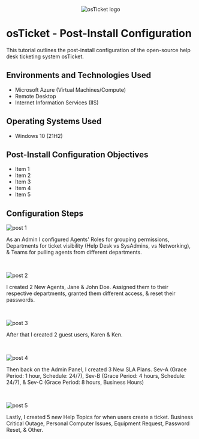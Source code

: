 <p align="center">
<img src="https://i.imgur.com/Clzj7Xs.png" alt="osTicket logo"/>
</p>

<h1>osTicket - Post-Install Configuration</h1>
This tutorial outlines the post-install configuration of the open-source help desk ticketing system osTicket.<br />


<h2>Environments and Technologies Used</h2>

- Microsoft Azure (Virtual Machines/Compute)
- Remote Desktop
- Internet Information Services (IIS)

<h2>Operating Systems Used </h2>

- Windows 10</b> (21H2)

<h2>Post-Install Configuration Objectives</h2>

- Item 1
- Item 2
- Item 3
- Item 4
- Item 5

<h2>Configuration Steps</h2>

![post 1](https://github.com/user-attachments/assets/da022d0e-cf5a-4698-9b88-7663c1e313d3)

<p>
As an Admin I configured Agents' Roles for grouping permissions, Departments for ticket visibility (Help Desk vs SysAdmins, vs Networking), & Teams for pulling agents from different departments.
</p>
<br />

![post 2](https://github.com/user-attachments/assets/f7e36d99-6d1f-4d05-9ef3-3e34765cb09d)

<p>
I created 2 New Agents, Jane & John Doe. Assigned them to their respective departments, granted them different access, & reset their passwords.
</p>
<br />

![post 3](https://github.com/user-attachments/assets/cb1c9572-c2af-4bfb-a782-ee28494fc4e3)

<p>
After that I created 2 guest users, Karen & Ken.
</p>
<br />

![post 4](https://github.com/user-attachments/assets/0e9615e3-b575-46ab-97fd-8900ee590a29)

<p>
Then back on the Admin Panel, I created 3 New SLA Plans. Sev-A (Grace Period: 1 hour, Schedule: 24/7), Sev-B (Grace Period: 4 hours, Schedule: 24/7), & Sev-C (Grace Period: 8 hours, Business Hours)
</p>
<br />

![post 5](https://github.com/user-attachments/assets/e543294e-116f-47d1-9dd7-ebc9fb8408a2)

<p>
Lastly, I created 5 new Help Topics for when users create a ticket. Business Critical Outage, Personal Computer Issues, Equipment Request, Password Reset, & Other. 
</p>
<br />
